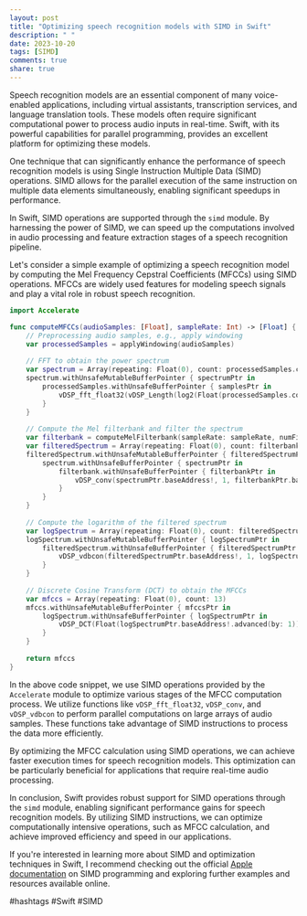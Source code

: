 ```yaml
---
layout: post
title: "Optimizing speech recognition models with SIMD in Swift"
description: " "
date: 2023-10-20
tags: [SIMD]
comments: true
share: true
---
```


Speech recognition models are an essential component of many voice-enabled applications, including virtual assistants, transcription services, and language translation tools. These models often require significant computational power to process audio inputs in real-time. Swift, with its powerful capabilities for parallel programming, provides an excellent platform for optimizing these models.

One technique that can significantly enhance the performance of speech recognition models is using Single Instruction Multiple Data (SIMD) operations. SIMD allows for the parallel execution of the same instruction on multiple data elements simultaneously, enabling significant speedups in performance.

In Swift, SIMD operations are supported through the `simd` module. By harnessing the power of SIMD, we can speed up the computations involved in audio processing and feature extraction stages of a speech recognition pipeline.

Let's consider a simple example of optimizing a speech recognition model by computing the Mel Frequency Cepstral Coefficients (MFCCs) using SIMD operations. MFCCs are widely used features for modeling speech signals and play a vital role in robust speech recognition.

```swift
import Accelerate

func computeMFCCs(audioSamples: [Float], sampleRate: Int) -> [Float] {
    // Preprocessing audio samples, e.g., apply windowing
    var processedSamples = applyWindowing(audioSamples)
    
    // FFT to obtain the power spectrum
    var spectrum = Array(repeating: Float(0), count: processedSamples.count)
    spectrum.withUnsafeMutableBufferPointer { spectrumPtr in
        processedSamples.withUnsafeBufferPointer { samplesPtr in
            vDSP_fft_float32(vDSP_Length(log2(Float(processedSamples.count))), samplesPtr.baseAddress!, 1, spectrumPtr.baseAddress!, 1)
        }
    }
    
    // Compute the Mel filterbank and filter the spectrum
    var filterbank = computeMelFilterbank(sampleRate: sampleRate, numFilters: 26)
    var filteredSpectrum = Array(repeating: Float(0), count: filterbank.count)
    filteredSpectrum.withUnsafeMutableBufferPointer { filteredSpectrumPtr in
        spectrum.withUnsafeBufferPointer { spectrumPtr in
            filterbank.withUnsafeBufferPointer { filterbankPtr in
                vDSP_conv(spectrumPtr.baseAddress!, 1, filterbankPtr.baseAddress!, 1, filteredSpectrumPtr.baseAddress!, 1, vDSP_Length(spectrum.count/filterbank.count), vDSP_Length(filterbank.count))
            }
        }
    }
    
    // Compute the logarithm of the filtered spectrum
    var logSpectrum = Array(repeating: Float(0), count: filteredSpectrum.count)
    logSpectrum.withUnsafeMutableBufferPointer { logSpectrumPtr in
        filteredSpectrum.withUnsafeBufferPointer { filteredSpectrumPtr in
            vDSP_vdbcon(filteredSpectrumPtr.baseAddress!, 1, logSpectrumPtr.baseAddress!, 1, vDSP_Length(filteredSpectrum.count), 0)
        }
    }
    
    // Discrete Cosine Transform (DCT) to obtain the MFCCs
    var mfccs = Array(repeating: Float(0), count: 13)
    mfccs.withUnsafeMutableBufferPointer { mfccsPtr in
        logSpectrum.withUnsafeBufferPointer { logSpectrumPtr in
            vDSP_DCT(Float(logSpectrumPtr.baseAddress!.advanced(by: 1)), 1, mfccsPtr.baseAddress!, 1, vDSP_Length(mfccs.count), vDSP_DCT_Type(1))
        }
    }
    
    return mfccs
}
```

In the above code snippet, we use SIMD operations provided by the `Accelerate` module to optimize various stages of the MFCC computation process. We utilize functions like `vDSP_fft_float32`, `vDSP_conv`, and `vDSP_vdbcon` to perform parallel computations on large arrays of audio samples. These functions take advantage of SIMD instructions to process the data more efficiently.

By optimizing the MFCC calculation using SIMD operations, we can achieve faster execution times for speech recognition models. This optimization can be particularly beneficial for applications that require real-time audio processing.

In conclusion, Swift provides robust support for SIMD operations through the `simd` module, enabling significant performance gains for speech recognition models. By utilizing SIMD instructions, we can optimize computationally intensive operations, such as MFCC calculation, and achieve improved efficiency and speed in our applications.

If you're interested in learning more about SIMD and optimization techniques in Swift, I recommend checking out the official [Apple documentation](https://developer.apple.com/documentation/accelerate/simd_programming) on SIMD programming and exploring further examples and resources available online.

#hashtags #Swift #SIMD